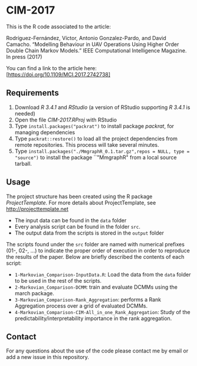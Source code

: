 # CIM-2017

This is the R code associated to the article: 

Rodríguez-Fernández, Víctor, Antonio Gonzalez-Pardo, and David Camacho. “Modelling Behaviour in UAV Operations Using Higher Order Double Chain Markov Models.” IEEE Computational Intelligence Magazine. In press (2017)

You can find a link to the article here:
[https://doi.org/10.1109/MCI.2017.2742738]

## Requirements

1. Download *R 3.4.1* and *RStudio* (a version of RStudio supporting *R 3.4.1* is needed)
2. Open the file *CIM-2017.RProj* with RStudio
3. Type `install.packages("packrat")` to install package *packrat*, for managing dependencies
4. Type `packrat::restore()` to load all the project dependencies from remote repositories. This process will take several minutes.
5. Type `install.packages("./MmgraphR_0.1.tar.gz",repos = NULL, type = "source")` to install the package ``"MmgraphR"
from a local source tarball.

## Usage

The project structure has been created using the R package *ProjectTemplate*. For more details about ProjectTemplate, see http://projecttemplate.net

* The input data can be found in the `data` folder
* Every analysis script can be found in the folder `src`.
* The output data from the scripts is stored in the `output` folder

The scripts found under the `src` folder are named with numerical prefixes (01-, 02-, ...) to indicate the proper order of execution in order to reproduce the results of the paper. Below are briefly described the contents of each script:

* `1-Markovian_Comparison-InputData.R`: Load the data from the `data` folder to be used in the rest of the scripts.
* `2-Markovian_Comparison-DCMM`: train and evaluate DCMMs using the march package.
* `3-Markovian_Comparison-Rank_Aggregation`: performs a Rank Aggregation process over a grid of evaluated DCMMs.
* `4-Markovian_Comparison-CIM-All_in_one_Rank_Aggregation`: Study of the predictability/interpretability importance in the rank aggregation.

## Contact

For any questions about the use of the code please contact me by email or add a new issue in this repository.
